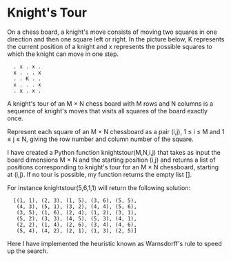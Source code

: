 # Knight's Tour

On a chess board, a knight's move consists of moving two squares in one direction and then one square left or right. In the picture below, K represents the current position of a knight and x represents the possible squares to which the knight can move in one step.

      . x . x .
      x . . . x
      . . K . .
      x . . . x
      . x . x .

A knight's tour of an M × N chess board with M rows and N columns is a sequence of knight's moves that visits all squares of the board exactly once.

Represent each square of an M × N chessboard as a pair (i,j), 1 ≤ i ≤ M and 1 ≤ j ≤ N, giving the row number and column number of the square.

I have created a Python function knightstour(M,N,i,j) that takes as input the board dimensions M × N and the starting position (i,j) and returns a list of positions corresponding to knight's tour for an M × N chessboard, starting at (i,j). If no tour is possible, my function returns the empty list [].

For instance knightstour(5,6,1,1) will return the following solution:

      [(1, 1), (2, 3), (1, 5), (3, 6), (5, 5),
       (4, 3), (5, 1), (3, 2), (4, 4), (5, 6),
       (3, 5), (1, 6), (2, 4), (1, 2), (3, 1),
       (5, 2), (3, 3), (4, 5), (5, 3), (4, 1),
       (2, 2), (1, 4), (2, 6), (3, 4), (4, 6),
       (5, 4), (4, 2), (2, 1), (1, 3), (2, 5)]

Here I have implemented the heuristic known as Warnsdorff's rule to speed up the search.

